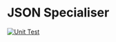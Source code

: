 # JSON Specialiser
[![Unit Test](https://github.com/BenMMcLean/JSON-Specialiser/actions/workflows/unit.yml/badge.svg)](https://github.com/BenMMcLean/JSON-Specialiser/actions/workflows/unit.yml)
